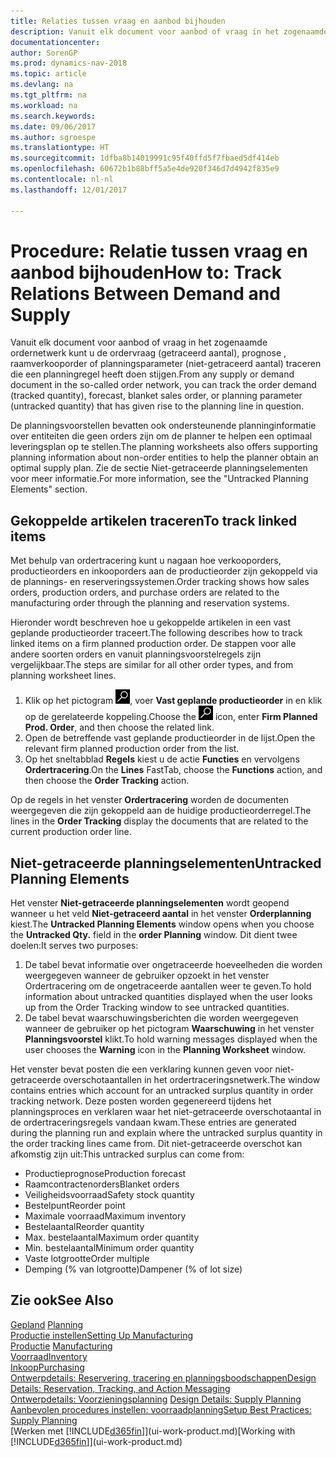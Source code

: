 ```yaml
---
title: Relaties tussen vraag en aanbod bijhouden
description: Vanuit elk document voor aanbod of vraag in het zogenaamde ordernetwerk kunt u de ordervraag (getraceerd aantal), prognose , raamverkooporder of planningsparameter (niet-getraceerd aantal) traceren die een planningregel heeft doen stijgen.
documentationcenter: 
author: SorenGP
ms.prod: dynamics-nav-2018
ms.topic: article
ms.devlang: na
ms.tgt_pltfrm: na
ms.workload: na
ms.search.keywords: 
ms.date: 09/06/2017
ms.author: sgroespe
ms.translationtype: HT
ms.sourcegitcommit: 1dfba8b14019991c95f40ffd5f7fbaed5df414eb
ms.openlocfilehash: 60672b1b88bff5a5e4de920f346d7d4942f835e9
ms.contentlocale: nl-nl
ms.lasthandoff: 12/01/2017

---
```

# <a name="how-to-track-relations-between-demand-and-supply"></a><span data-ttu-id="21182-103">Procedure: Relatie tussen vraag en aanbod bijhouden</span><span class="sxs-lookup"><span data-stu-id="21182-103">How to: Track Relations Between Demand and Supply</span></span>
<span data-ttu-id="21182-104">Vanuit elk document voor aanbod of vraag in het zogenaamde ordernetwerk kunt u de ordervraag (getraceerd aantal), prognose , raamverkooporder of planningsparameter (niet-getraceerd aantal) traceren die een planningregel heeft doen stijgen.</span><span class="sxs-lookup"><span data-stu-id="21182-104">From any supply or demand document in the so-called order network, you can track the order demand (tracked quantity), forecast, blanket sales order, or planning parameter (untracked quantity) that has given rise to the planning line in question.</span></span>

<span data-ttu-id="21182-105">De planningsvoorstellen bevatten ook ondersteunende planninginformatie over entiteiten die geen orders zijn om de planner te helpen een optimaal leveringsplan op te stellen.</span><span class="sxs-lookup"><span data-stu-id="21182-105">The planning worksheets also offers supporting planning information about non-order entities to help the planner obtain an optimal supply plan.</span></span> <span data-ttu-id="21182-106">Zie de sectie Niet-getraceerde planningselementen voor meer informatie.</span><span class="sxs-lookup"><span data-stu-id="21182-106">For more information, see the "Untracked Planning Elements" section.</span></span>

## <a name="to-track-linked-items"></a><span data-ttu-id="21182-107">Gekoppelde artikelen traceren</span><span class="sxs-lookup"><span data-stu-id="21182-107">To track linked items</span></span>
<span data-ttu-id="21182-108">Met behulp van ordertracering kunt u nagaan hoe verkooporders, productieorders en inkooporders aan de productieorder zijn gekoppeld via de plannings- en reserveringssystemen.</span><span class="sxs-lookup"><span data-stu-id="21182-108">Order tracking shows how sales orders, production orders, and purchase orders are related to the manufacturing order through the planning and reservation systems.</span></span>

<span data-ttu-id="21182-109">Hieronder wordt beschreven hoe u gekoppelde artikelen in een vast geplande productieorder traceert.</span><span class="sxs-lookup"><span data-stu-id="21182-109">The following describes how to track linked items on a firm planned production order.</span></span> <span data-ttu-id="21182-110">De stappen voor alle andere soorten orders en vanuit planningsvoorstelregels zijn vergelijkbaar.</span><span class="sxs-lookup"><span data-stu-id="21182-110">The steps are similar for all other order types, and from planning worksheet lines.</span></span>

1. <span data-ttu-id="21182-111">Klik op het pictogram ![Zoeken naar pagina of rapport](media/ui-search/search_small.png "pictogram Zoeken naar pagina of rapport"), voer **Vast geplande productieorder** in en klik op de gerelateerde koppeling.</span><span class="sxs-lookup"><span data-stu-id="21182-111">Choose the ![Search for Page or Report](media/ui-search/search_small.png "Search for Page or Report icon") icon, enter **Firm Planned Prod. Order**, and then choose the related link.</span></span>
2. <span data-ttu-id="21182-112">Open de betreffende vast geplande productieorder in de lijst.</span><span class="sxs-lookup"><span data-stu-id="21182-112">Open the relevant firm planned production order from the list.</span></span>
3. <span data-ttu-id="21182-113">Op het sneltabblad **Regels** kiest u de actie **Functies** en vervolgens **Ordertracering**.</span><span class="sxs-lookup"><span data-stu-id="21182-113">On the **Lines** FastTab, choose the **Functions** action, and then choose the **Order Tracking** action.</span></span>

<span data-ttu-id="21182-114">Op de regels in het venster **Ordertracering** worden de documenten weergegeven die zijn gekoppeld aan de huidige productieorderregel.</span><span class="sxs-lookup"><span data-stu-id="21182-114">The lines in the **Order Tracking** display the documents that are related to the current production order line.</span></span>

## <a name="untracked-planning-elements"></a><span data-ttu-id="21182-115">Niet-getraceerde planningselementen</span><span class="sxs-lookup"><span data-stu-id="21182-115">Untracked Planning Elements</span></span>
<span data-ttu-id="21182-116">Het venster **Niet-getraceerde planningselementen** wordt geopend wanneer u het veld **Niet-getraceerd aantal** in het venster **Orderplanning** kiest.</span><span class="sxs-lookup"><span data-stu-id="21182-116">The **Untracked Planning Elements** window opens when you choose the **Untracked Qty.** field in the **order Planning** window.</span></span> <span data-ttu-id="21182-117">Dit dient twee doelen:</span><span class="sxs-lookup"><span data-stu-id="21182-117">It serves two purposes:</span></span>

1. <span data-ttu-id="21182-118">De tabel bevat informatie over ongetraceerde hoeveelheden die worden weergegeven wanneer de gebruiker opzoekt in het venster Ordertracering om de ongetraceerde aantallen weer te geven.</span><span class="sxs-lookup"><span data-stu-id="21182-118">To hold information about untracked quantities displayed when the user looks up from the Order Tracking window to see untracked quantities.</span></span>
2. <span data-ttu-id="21182-119">De tabel bevat waarschuwingsberichten die worden weergegeven wanneer de gebruiker op het pictogram **Waarschuwing** in het venster **Planningsvoorstel** klikt.</span><span class="sxs-lookup"><span data-stu-id="21182-119">To hold warning messages displayed when the user chooses the **Warning** icon in the **Planning Worksheet** window.</span></span>

<span data-ttu-id="21182-120">Het venster bevat posten die een verklaring kunnen geven voor niet-getraceerde overschotaantallen in het ordertraceringsnetwerk.</span><span class="sxs-lookup"><span data-stu-id="21182-120">The window contains entries which account for an untracked surplus quantity in order tracking network.</span></span> <span data-ttu-id="21182-121">Deze posten worden gegenereerd tijdens het planningsproces en verklaren waar het niet-getraceerde overschotaantal in de ordertraceringsregels vandaan kwam.</span><span class="sxs-lookup"><span data-stu-id="21182-121">These entries are generated during the planning run and explain where the untracked surplus quantity in the order tracking lines came from.</span></span> <span data-ttu-id="21182-122">Dit niet-getraceerde overschot kan afkomstig zijn uit:</span><span class="sxs-lookup"><span data-stu-id="21182-122">This untracked surplus can come from:</span></span>

- <span data-ttu-id="21182-123">Productieprognose</span><span class="sxs-lookup"><span data-stu-id="21182-123">Production forecast</span></span>
- <span data-ttu-id="21182-124">Raamcontractenorders</span><span class="sxs-lookup"><span data-stu-id="21182-124">Blanket orders</span></span>
- <span data-ttu-id="21182-125">Veiligheidsvoorraad</span><span class="sxs-lookup"><span data-stu-id="21182-125">Safety stock quantity</span></span>
- <span data-ttu-id="21182-126">Bestelpunt</span><span class="sxs-lookup"><span data-stu-id="21182-126">Reorder point</span></span>
- <span data-ttu-id="21182-127">Maximale voorraad</span><span class="sxs-lookup"><span data-stu-id="21182-127">Maximum inventory</span></span>
- <span data-ttu-id="21182-128">Bestelaantal</span><span class="sxs-lookup"><span data-stu-id="21182-128">Reorder quantity</span></span>
- <span data-ttu-id="21182-129">Max. bestelaantal</span><span class="sxs-lookup"><span data-stu-id="21182-129">Maximum order quantity</span></span>
- <span data-ttu-id="21182-130">Min. bestelaantal</span><span class="sxs-lookup"><span data-stu-id="21182-130">Minimum order quantity</span></span>
- <span data-ttu-id="21182-131">Vaste lotgrootte</span><span class="sxs-lookup"><span data-stu-id="21182-131">Order multiple</span></span>
- <span data-ttu-id="21182-132">Demping (% van lotgrootte)</span><span class="sxs-lookup"><span data-stu-id="21182-132">Dampener (% of lot size)</span></span>

## <a name="see-also"></a><span data-ttu-id="21182-133">Zie ook</span><span class="sxs-lookup"><span data-stu-id="21182-133">See Also</span></span>  
<span data-ttu-id="21182-134">[Gepland](production-planning.md) </span><span class="sxs-lookup"><span data-stu-id="21182-134">[Planning](production-planning.md) </span></span>  
[<span data-ttu-id="21182-135">Productie instellen</span><span class="sxs-lookup"><span data-stu-id="21182-135">Setting Up Manufacturing</span></span>](production-configure-production-processes.md)  
<span data-ttu-id="21182-136">[Productie](production-manage-manufacturing.md)  </span><span class="sxs-lookup"><span data-stu-id="21182-136">[Manufacturing](production-manage-manufacturing.md)  </span></span>  
[<span data-ttu-id="21182-137">Voorraad</span><span class="sxs-lookup"><span data-stu-id="21182-137">Inventory</span></span>](inventory-manage-inventory.md)  
[<span data-ttu-id="21182-138">Inkoop</span><span class="sxs-lookup"><span data-stu-id="21182-138">Purchasing</span></span>](purchasing-manage-purchasing.md)  
[<span data-ttu-id="21182-139">Ontwerpdetails: Reservering, tracering en planningsboodschappen</span><span class="sxs-lookup"><span data-stu-id="21182-139">Design Details: Reservation, Tracking, and Action Messaging</span></span>](design-details-reservation-order-tracking-and-action-messaging.md)  
<span data-ttu-id="21182-140">[Ontwerpdetails: Voorzieningsplanning](design-details-supply-planning.md) </span><span class="sxs-lookup"><span data-stu-id="21182-140">[Design Details: Supply Planning](design-details-supply-planning.md) </span></span>  
[<span data-ttu-id="21182-141">Aanbevolen procedures instellen: voorraadplanning</span><span class="sxs-lookup"><span data-stu-id="21182-141">Setup Best Practices: Supply Planning</span></span>](setup-best-practices-supply-planning.md)  
<span data-ttu-id="21182-142">[Werken met [!INCLUDE[d365fin](includes/d365fin_md.md)]](ui-work-product.md)</span><span class="sxs-lookup"><span data-stu-id="21182-142">[Working with [!INCLUDE[d365fin](includes/d365fin_md.md)]](ui-work-product.md)</span></span>

